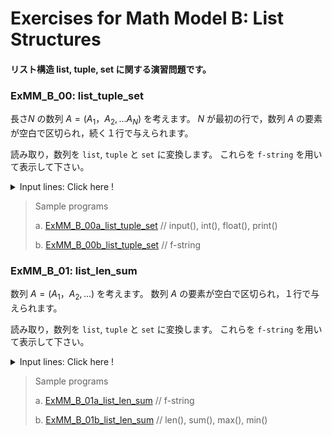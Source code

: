 # **Exercises for Math Model B: List Structures**
#### リスト構造 list, tuple, set に関する演習問題です。

### ExMM_B_00: list_tuple_set
長さ$N$ の数列 $A = (A_1，A_2, ... A_N)$ を考えます。
$N$ が最初の行で，数列 $A$ の要素が空白で区切られ，続く１行で与えられます。

読み取り，数列を `list`, `tuple` と `set` に変換します。 
これらを `f-string` を用いて表示して下さい。

<details>
<summary>Input lines: Click here !</summary>

``` python
N
A1, A2, ... AN

[Case a]
10
8 4 9 5 3 6 0 2 7 1 

[Case b]
10
5 2 0 4 3 5 1 0 5 2

```
注: プログラム実行後に張り付けて下さい。

</details>


>Sample programs
>
> a. [ExMM_B_00a_list_tuple_set](https://github.com/GMPythonGitHub/GMPythonExMathModel/blob/main/ExMathModel_B_List%20Structures/ExMM_B_00a_list_tuple_set.py)
>    //  input(), int(), float(), print()
> 
> b. [ExMM_B_00b_list_tuple_set](https://github.com/GMPythonGitHub/GMPythonExMathModel/blob/main/ExMathModel_B_List%20Structures/ExMM_B_00b_list_tuple_set.py)
>    // f-string 


### ExMM_B_01: list_len_sum
数列 $A = (A_1，A_2, ...)$ を考えます。
数列 $A$ の要素が空白で区切られ，１行で与えられます。

読み取り，数列を `list`, `tuple` と `set` に変換します。 
これらを `f-string` を用いて表示して下さい。

<details>
<summary>Input lines: Click here !</summary>

``` python
A1, A2, ...

[Case a]
8 4 9 5 3 6 0 2 7 1 

[Case b]
5 2 0 4 3 5 1 0 5 2

```
注: プログラム実行後に張り付けて下さい。

</details>


>Sample programs
>
> a. [ExMM_B_01a_list_len_sum](https://github.com/GMPythonGitHub/GMPythonExMathModel/blob/main/ExMathModel_B_List%20Structures/ExMM_B_01a_list_len_sum.py)
>    // f-string
> 
> b. [ExMM_B_01b_list_len_sum](https://github.com/GMPythonGitHub/GMPythonExMathModel/blob/main/ExMathModel_B_List%20Structures/ExMM_B_01b_list_len_sum.py)
>    // len(), sum(), max(), min() 



